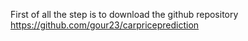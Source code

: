 First of all the step is to download the github repository https://github.com/gour23/carpriceprediction
